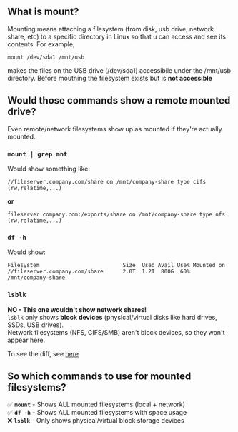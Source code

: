 ## What is mount?
Mounting means attaching a filesystem (from disk, usb drive, network share, etc) to a specific directory in Linux so that u can access and see its contents.
For example, 

```
mount /dev/sda1 /mnt/usb
```
makes the files on the USB drive (/dev/sda1) accessibile under the /mnt/usb directory. Before moutning the filesystem exists but is **not accessible**

## Would those commands show a remote mounted drive?

Even remote/network filesystems show up as mounted if they're actually mounted.

### `mount | grep mnt`
Would show something like:
```
//fileserver.company.com/share on /mnt/company-share type cifs (rw,relatime,...)
```
**or**
```
fileserver.company.com:/exports/share on /mnt/company-share type nfs (rw,relatime,...)
```

### `df -h`
Would show:
```
Filesystem                          Size  Used Avail Use% Mounted on
//fileserver.company.com/share      2.0T  1.2T  800G  60% /mnt/company-share
```

### `lsblk`
**NO - This one wouldn't show network shares!**  
`lsblk` only shows **block devices** (physical/virtual disks like hard drives, SSDs, USB drives).  
Network filesystems (NFS, CIFS/SMB) aren't block devices, so they won't appear here.

To see the diff, see [here](https://github.com/brian6484/CSKnowledge/tree/main/Operating%20System/Linux/Memory)

## So which commands to use for mounted filesystems?

✅ **`mount`** - Shows ALL mounted filesystems (local + network)  
✅ **`df -h`** - Shows ALL mounted filesystems with space usage  
❌ **`lsblk`** - Only shows physical/virtual block storage devices
